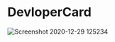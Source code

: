 # DevloperCard


![Screenshot 2020-12-29 125234](https://user-images.githubusercontent.com/66429052/103265933-c4e26d80-49d4-11eb-80fe-8fb708c3a8b6.png)

